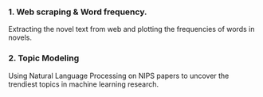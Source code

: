 ### 1. Web scraping & Word frequency.
Extracting the novel text from web and plotting the frequencies of words in novels.
### 2. Topic Modeling
Using Natural Language Processing on NIPS papers to uncover the trendiest topics in machine learning research.
